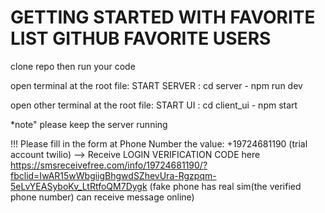 # GETTING STARTED WITH FAVORITE LIST GITHUB FAVORITE USERS

clone repo then run your code

open terminal at the root file:
START SERVER :  cd server - npm run dev

open other terminal at the root file:
START UI : cd client_ui - npm start

*note" please keep the server running 

!!! Please fill in the form at Phone Number the value: +19724681190 (trial account twilio)
--> Receive LOGIN VERIFICATION CODE here https://smsreceivefree.com/info/19724681190/?fbclid=IwAR15wWbgiigBhgwdSZhevUra-Rgzpqm-5eLvYEASyboKv_LtRtfoQM7Dygk (fake phone has real sim(the verified phone number) can receive message online)

